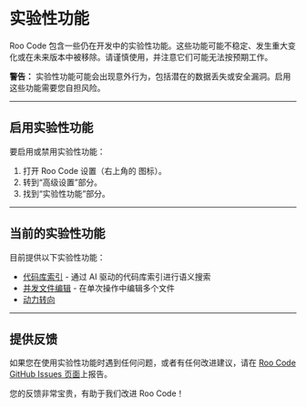# 实验性功能

Roo Code 包含一些仍在开发中的实验性功能。这些功能可能不稳定、发生重大变化或在未来版本中被移除。请谨慎使用，并注意它们可能无法按预期工作。

**警告：** 实验性功能可能会出现意外行为，包括潜在的数据丢失或安全漏洞。启用这些功能需要您自担风险。

---

## 启用实验性功能

要启用或禁用实验性功能：

1.  打开 Roo Code 设置（右上角的 <Codicon name="gear" /> 图标）。
2.  转到“高级设置”部分。
3.  找到“实验性功能”部分。

---

## 当前的实验性功能

目前提供以下实验性功能：

- [代码库索引](/features/experimental/codebase-indexing) - 通过 AI 驱动的代码库索引进行语义搜索
- [并发文件编辑](/features/experimental/concurrent-file-edits) - 在单次操作中编辑多个文件
- [动力转向](/features/experimental/power-steering)

---

## 提供反馈

如果您在使用实验性功能时遇到任何问题，或者有任何改进建议，请在 [Roo Code GitHub Issues 页面](https://github.com/RooCodeInc/Roo-Code/issues)上报告。

您的反馈非常宝贵，有助于我们改进 Roo Code！
